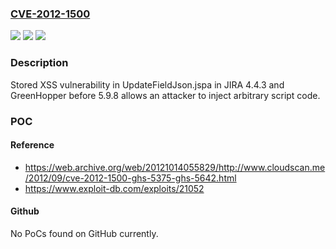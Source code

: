 ### [CVE-2012-1500](https://cve.mitre.org/cgi-bin/cvename.cgi?name=CVE-2012-1500)
![](https://img.shields.io/static/v1?label=Product&message=n%2Fa&color=blue)
![](https://img.shields.io/static/v1?label=Version&message=n%2Fa&color=blue)
![](https://img.shields.io/static/v1?label=Vulnerability&message=n%2Fa&color=brighgreen)

### Description

Stored XSS vulnerability in UpdateFieldJson.jspa in JIRA 4.4.3 and GreenHopper before 5.9.8 allows an attacker to inject arbitrary script code.

### POC

#### Reference
- https://web.archive.org/web/20121014055829/http://www.cloudscan.me/2012/09/cve-2012-1500-ghs-5375-ghs-5642.html
- https://www.exploit-db.com/exploits/21052

#### Github
No PoCs found on GitHub currently.

